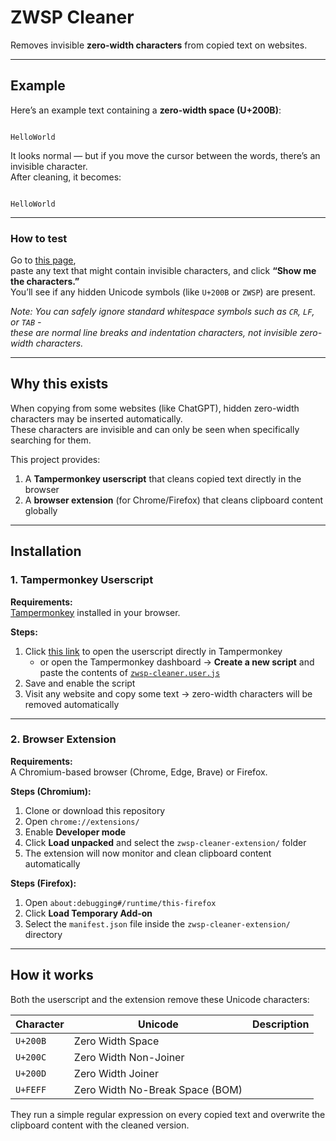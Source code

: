 # ZWSP Cleaner

Removes invisible **zero-width characters** from copied text on websites.

---

## Example

Here’s an example text containing a **zero-width space (U+200B)**:

```

Hello​World

```

It looks normal — but if you move the cursor between the words, there’s an invisible character.  
After cleaning, it becomes:

```

HelloWorld

```

---

### How to test

Go to [this page](https://www.soscisurvey.de/tools/view-chars.php),  
paste any text that might contain invisible characters, and click **“Show me the characters.”**  
You’ll see if any hidden Unicode symbols (like `U+200B` or `ZWSP`) are present.

*Note: You can safely ignore standard whitespace symbols such as `CR`, `LF`, or `TAB` -  
these are normal line breaks and indentation characters, not invisible zero-width characters.*

---

## Why this exists

When copying from some websites (like ChatGPT), hidden zero-width characters may be inserted automatically.  
These characters are invisible and can only be seen when specifically searching for them.

This project provides:

1. A **Tampermonkey userscript** that cleans copied text directly in the browser  
2. A **browser extension** (for Chrome/Firefox) that cleans clipboard content globally

---

## Installation

### 1. Tampermonkey Userscript

**Requirements:**  
[Tampermonkey](https://www.tampermonkey.net/) installed in your browser.

**Steps:**
1. Click [this link](https://github.com/Samxel/zwsp-cleaner/raw/main/zwsp-cleaner.user.js) to open the userscript directly in Tampermonkey  
   - or open the Tampermonkey dashboard → **Create a new script** and paste the contents of [`zwsp-cleaner.user.js`](./zwsp-cleaner.user.js)
2. Save and enable the script  
3. Visit any website and copy some text → zero-width characters will be removed automatically

---

### 2. Browser Extension

**Requirements:**  
A Chromium-based browser (Chrome, Edge, Brave) or Firefox.

**Steps (Chromium):**
1. Clone or download this repository  
2. Open `chrome://extensions/`  
3. Enable **Developer mode**  
4. Click **Load unpacked** and select the `zwsp-cleaner-extension/` folder  
5. The extension will now monitor and clean clipboard content automatically

**Steps (Firefox):**
1. Open `about:debugging#/runtime/this-firefox`  
2. Click **Load Temporary Add-on**  
3. Select the `manifest.json` file inside the `zwsp-cleaner-extension/` directory

---

## How it works

Both the userscript and the extension remove these Unicode characters:

| Character | Unicode | Description |
|------------|----------|-------------|
| `U+200B` | Zero Width Space | |
| `U+200C` | Zero Width Non-Joiner | |
| `U+200D` | Zero Width Joiner | |
| `U+FEFF` | Zero Width No-Break Space (BOM) | |

They run a simple regular expression on every copied text and overwrite the clipboard content with the cleaned version.
